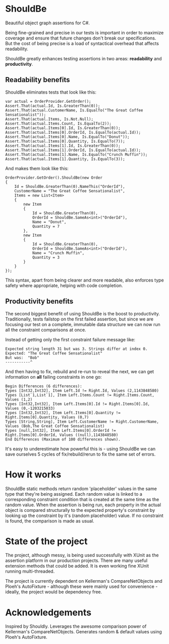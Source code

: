 # ShouldBe
Beautiful object graph assertions for C#.

Being fine-grained and precise in our tests is important in order to maximize coverage and ensure that future changes don't break our specifications. But the cost of being precise is a load of syntactical overhead that affects readability.

ShouldBe greatly enhances testing assertions in two areas: **readability** and **productivity**.

## Readability benefits
ShouldBe eliminates tests that look like this:

    var actual = OrderProvider.GetOrder();			
    Assert.That(actual.Id, Is.GreaterThan(0));
    Assert.That(actual.CustomerName, Is.EqualTo("The Great Coffee Sensationalist"));
    Assert.That(actual.Items, Is.Not.Null);
    Assert.That(actual.Items.Count, Is.EqualTo(2));
    Assert.That(actual.Items[0].Id, Is.GreaterThan(0));
    Assert.That(actual.Items[0].OrderId, Is.EqualTo(actual.Id));
    Assert.That(actual.Items[0].Name, Is.EqualTo("Donut"));
    Assert.That(actual.Items[0].Quantity, Is.EqualTo(7));
    Assert.That(actual.Items[1].Id, Is.GreaterThan(0));
    Assert.That(actual.Items[1].OrderId, Is.EqualTo(actual.Id));
    Assert.That(actual.Items[1].Name, Is.EqualTo("Crunch Muffin"));
    Assert.That(actual.Items[1].Quantity, Is.EqualTo(3));

And makes them look like this:

	OrderProvider.GetOrder().ShouldBe(new Order
	{
		Id = ShouldBe.GreaterThan(0).NameThis("OrderId"),
		CustomerName = "The Great Coffee Sensationalist",
		Items = new List<Item>
		{
			new Item
			{
				Id = ShouldBe.GreaterThan(0),
				OrderId = ShouldBe.SameAs<int>("OrderId"),
				Name = "Donut",
				Quantity = 7
			},
			new Item
			{
				Id = ShouldBe.GreaterThan(0),
				OrderId = ShouldBe.SameAs<int>("OrderId"),
				Name = "Crunch Muffin",
				Quantity = 3
			}
		}
	});
	
This syntax, apart from being clearer and more readable, also enforces type safety where appropriate, helping with code completion.

## Productivity benefits
The second biggest benefit of using ShouldBe is the boost to productivity. Traditionally, tests failstop on the first failed assertion, but since we are focusing our test on a complete, immutable data structure we can now run all the constraint comparisons at once.
	
Instead of getting only the first constraint failure message like:
	
	Expected string length 31 but was 3. Strings differ at index 0.
	Expected: "The Great Coffee Sensationalist"
	But was:  "Bob"
	-----------^
	
And then having to fix, rebuild and re-run to reveal the next, we can get information on **all** failing constraints in one go:

	Begin Differences (6 differences):
	Types [Int32,Int32], Item Left.Id != Right.Id, Values (2,1143848580)
	Types [List`1,List`1], Item Left.Items.Count != Right.Items.Count, Values (1,2)
	Types [Int32,Int32], Item Left.Items[0].Id != Right.Items[0].Id, Values (0,-1203215033)
	Types [Int32,Int32], Item Left.Items[0].Quantity != Right.Items[0].Quantity, Values (0,7)
	Types [String,String], Item Left.CustomerName != Right.CustomerName, Values (Bob,The Great Coffee Sensationalist)
	Types [null,Int32], Item Left.Items[0].OrderId != Right.Items[0].OrderId, Values ((null),1143848580)
	End Differences (Maximum of 100 differences shown).

It's easy to underestimate how powerful this is - using ShouldBe we can save ourselves 5 cycles of fix/rebuild/rerun to fix the same set of errors.

# How it works

ShouldBe static methods return random 'placeholder' values in the same type that they're being assigned.
Each random value is linked to a corresponding constraint condition that is created at the same time as the random value.
When the assertion is being run, each property in the actual object is compared structurally to the expected property's constraint by looking up the constraint by it's (random placeholder) value. If no constraint is found, the comparison is made as usual.

# State of the project

The project, although messy, is being used successfully with XUnit as the assertion platform in our production projects. There are many useful extension methods that could be added. It is even working fine XUnit running multi-threaded.

The project is currently dependent on Kellerman's CompareNetObjects and Ploeh's AutoFixture - although these were mainly used for convenience - ideally, the project would be dependency free.

# Acknowledgements

Inspired by Shouldly.
Leverages the awesome comparison power of Kellerman's CompareNetObjects.
Generates random & default values using Ploeh's AutoFixture.
